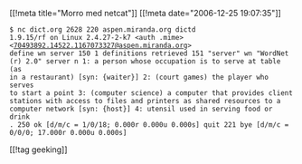 [[!meta  title="Morro med netcat"]]
[[!meta  date="2006-12-25 19:07:35"]]
<code><pre>$ nc dict.org 2628
220 aspen.miranda.org dictd 1.9.15/rf on Linux 2.4.27-2-k7 &lt;auth .mime&gt;
&lt;70493892.14522.1167073327@aspen.miranda.org&gt;
define wn server
150 1 definitions retrieved
151 "server" wn "WordNet (r) 2.0"
server
     n 1: a person whose occupation is to serve at table (as in a
          restaurant) [syn: {waiter}]
     2: (court games) the player who serves to start a point
     3: (computer science) a computer that provides client stations
        with access to files and printers as shared resources to a
        computer network [syn: {host}]
     4: utensil used in serving food or drink
.
250 ok [d/m/c = 1/0/18; 0.000r 0.000u 0.000s]
quit
221 bye [d/m/c = 0/0/0; 17.000r 0.000u 0.000s]</pre></code>

[[!tag  geeking]]